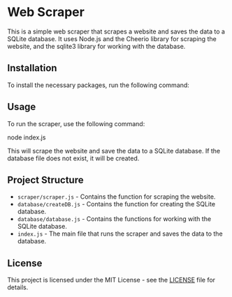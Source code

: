 # Web Scraper

This is a simple web scraper that scrapes a website and saves the data to a SQLite database. It uses Node.js and the Cheerio library for scraping the website, and the sqlite3 library for working with the database.

## Installation

To install the necessary packages, run the following command:

## Usage

To run the scraper, use the following command:

node index.js

This will scrape the website and save the data to a SQLite database. If the database file does not exist, it will be created.

## Project Structure

-   `scraper/scraper.js` - Contains the function for scraping the website.
-   `database/createDB.js` - Contains the function for creating the SQLite database.
-   `database/database.js` - Contains the functions for working with the SQLite database.
-   `index.js` - The main file that runs the scraper and saves the data to the database.

## License

This project is licensed under the MIT License - see the [LICENSE](LICENSE) file for details.
